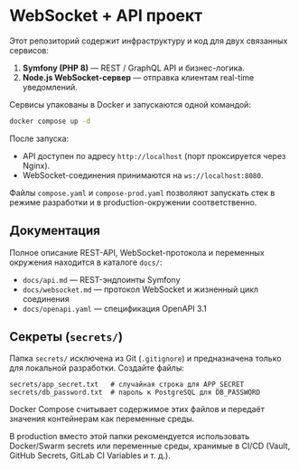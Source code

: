 # WebSocket + API проект

Этот репозиторий содержит инфраструктуру и код для двух связанных сервисов:

1. **Symfony (PHP 8)** — REST / GraphQL API и бизнес-логика.
2. **Node.js WebSocket-сервер** — отправка клиентам real-time уведомлений.

Сервисы упакованы в Docker и запускаются одной командой:

```bash
docker compose up -d
```

После запуска:
* API доступен по адресу `http://localhost` (порт проксируется через Nginx).
* WebSocket-соединения принимаются на `ws://localhost:8080`.

Файлы `compose.yaml` и `compose-prod.yaml` позволяют запускать стек в режиме разработки и в production-окружении соответственно.

## Документация

Полное описание REST-API, WebSocket-протокола и переменных окружения находится в каталоге `docs/`:

* `docs/api.md` — REST-эндпоинты Symfony
* `docs/websocket.md` — протокол WebSocket и жизненный цикл соединения
* `docs/openapi.yaml` — спецификация OpenAPI 3.1

## Секреты (`secrets/`)

Папка `secrets/` исключена из Git (`.gitignore`) и предназначена только для локальной разработки.
Создайте файлы:

```text
secrets/app_secret.txt   # случайная строка для APP_SECRET
secrets/db_password.txt  # пароль к PostgreSQL для DB_PASSWORD
```

Docker Compose считывает содержимое этих файлов и передаёт значения контейнерам как переменные среды.

В production вместо этой папки рекомендуется использовать Docker/Swarm secrets или переменные среды, хранимые в CI/CD (Vault, GitHub Secrets, GitLab CI Variables и т. д.).

